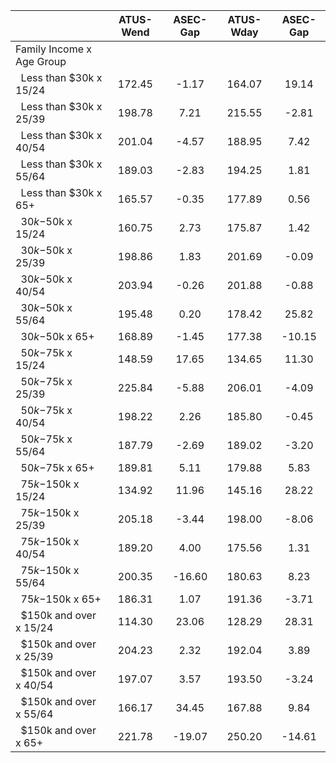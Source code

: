 
|                      |    ATUS-Wend |     ASEC-Gap |    ATUS-Wday |     ASEC-Gap |
| -------------------- | :----------: | :----------: | :----------: | :----------: |
| Family Income x Age Group |              |              |              |              |
| &nbsp;&nbsp;Less than $30k x 15/24 |       172.45 |        -1.17 |       164.07 |        19.14 |
| &nbsp;&nbsp;Less than $30k x 25/39 |       198.78 |         7.21 |       215.55 |        -2.81 |
| &nbsp;&nbsp;Less than $30k x 40/54 |       201.04 |        -4.57 |       188.95 |         7.42 |
| &nbsp;&nbsp;Less than $30k x 55/64 |       189.03 |        -2.83 |       194.25 |         1.81 |
| &nbsp;&nbsp;Less than $30k x 65+ |       165.57 |        -0.35 |       177.89 |         0.56 |
| &nbsp;&nbsp;$30k-$50k x 15/24 |       160.75 |         2.73 |       175.87 |         1.42 |
| &nbsp;&nbsp;$30k-$50k x 25/39 |       198.86 |         1.83 |       201.69 |        -0.09 |
| &nbsp;&nbsp;$30k-$50k x 40/54 |       203.94 |        -0.26 |       201.88 |        -0.88 |
| &nbsp;&nbsp;$30k-$50k x 55/64 |       195.48 |         0.20 |       178.42 |        25.82 |
| &nbsp;&nbsp;$30k-$50k x 65+ |       168.89 |        -1.45 |       177.38 |       -10.15 |
| &nbsp;&nbsp;$50k-$75k x 15/24 |       148.59 |        17.65 |       134.65 |        11.30 |
| &nbsp;&nbsp;$50k-$75k x 25/39 |       225.84 |        -5.88 |       206.01 |        -4.09 |
| &nbsp;&nbsp;$50k-$75k x 40/54 |       198.22 |         2.26 |       185.80 |        -0.45 |
| &nbsp;&nbsp;$50k-$75k x 55/64 |       187.79 |        -2.69 |       189.02 |        -3.20 |
| &nbsp;&nbsp;$50k-$75k x 65+ |       189.81 |         5.11 |       179.88 |         5.83 |
| &nbsp;&nbsp;$75k-$150k x 15/24 |       134.92 |        11.96 |       145.16 |        28.22 |
| &nbsp;&nbsp;$75k-$150k x 25/39 |       205.18 |        -3.44 |       198.00 |        -8.06 |
| &nbsp;&nbsp;$75k-$150k x 40/54 |       189.20 |         4.00 |       175.56 |         1.31 |
| &nbsp;&nbsp;$75k-$150k x 55/64 |       200.35 |       -16.60 |       180.63 |         8.23 |
| &nbsp;&nbsp;$75k-$150k x 65+ |       186.31 |         1.07 |       191.36 |        -3.71 |
| &nbsp;&nbsp;$150k and over x 15/24 |       114.30 |        23.06 |       128.29 |        28.31 |
| &nbsp;&nbsp;$150k and over x 25/39 |       204.23 |         2.32 |       192.04 |         3.89 |
| &nbsp;&nbsp;$150k and over x 40/54 |       197.07 |         3.57 |       193.50 |        -3.24 |
| &nbsp;&nbsp;$150k and over x 55/64 |       166.17 |        34.45 |       167.88 |         9.84 |
| &nbsp;&nbsp;$150k and over x 65+ |       221.78 |       -19.07 |       250.20 |       -14.61 |


